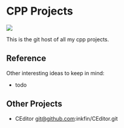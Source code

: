 # CPP Projects

![](https://github.com/isocpp/logos/blob/master/cpp_logo.svg)

This is the git host of all my cpp projects.

## Reference

Other interesting ideas to keep in mind:

- todo

## Other Projects

- CEditor
    git@github.com:inkfin/CEditor.git
